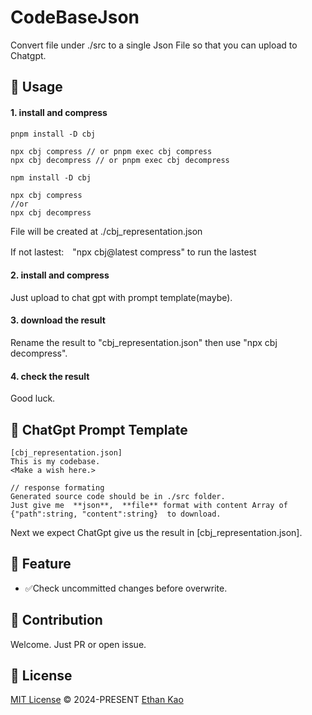 
# CodeBaseJson

Convert file under ./src to a single Json File so that you can upload to Chatgpt.

## 📄 Usage
#### 1. install and compress
```
pnpm install -D cbj

npx cbj compress // or pnpm exec cbj compress
npx cbj decompress // or pnpm exec cbj decompress
```

```
npm install -D cbj

npx cbj compress 
//or 
npx cbj decompress 
```
File will be created at ./cbj_representation.json

If not lastest:　"npx cbj@latest compress" to run the lastest

#### 2. install and compress
Just upload to chat gpt with prompt template(maybe). 

#### 3. download the result
Rename the result to "cbj_representation.json" then use "npx cbj decompress".

#### 4. check the result
Good luck.



## 📄 ChatGpt Prompt Template
```
[cbj_representation.json]
This is my codebase.
<Make a wish here.>

// response formating
Generated source code should be in ./src folder.
Just give me  **json**,  **file** format with content Array of {"path":string, "content":string}  to download.
```
Next we expect ChatGpt give us the result in [cbj_representation.json].

## 🐣 Feature
<ul>
  <li>✅Check uncommitted changes before overwrite.</li>
</ul>

## 🧱 Contribution

Welcome. Just PR or open issue.

## 📄 License

[MIT License](https://github.com/ethansnow2012/CodeBaseJson/blob/main/LICENSE) © 2024-PRESENT [Ethan Kao](https://github.com/ethansnow2012)